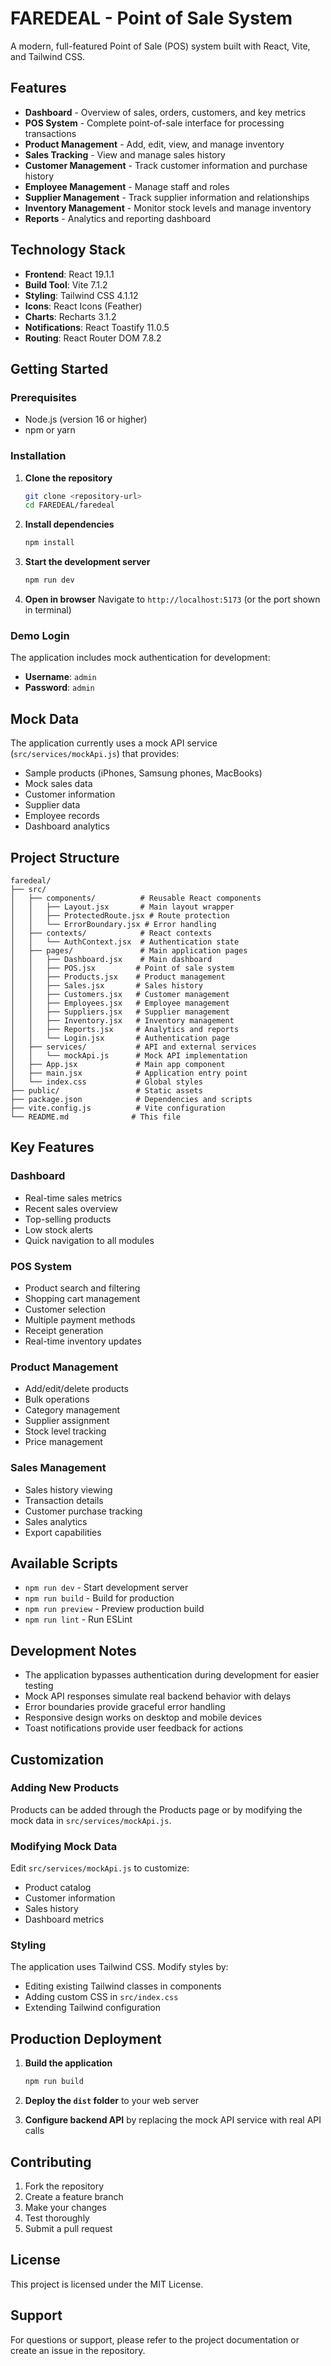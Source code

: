 # FAREDEAL - Point of Sale System

A modern, full-featured Point of Sale (POS) system built with React, Vite, and Tailwind CSS.

## Features

- **Dashboard** - Overview of sales, orders, customers, and key metrics
- **POS System** - Complete point-of-sale interface for processing transactions
- **Product Management** - Add, edit, view, and manage inventory
- **Sales Tracking** - View and manage sales history
- **Customer Management** - Track customer information and purchase history
- **Employee Management** - Manage staff and roles
- **Supplier Management** - Track supplier information and relationships
- **Inventory Management** - Monitor stock levels and manage inventory
- **Reports** - Analytics and reporting dashboard

## Technology Stack

- **Frontend**: React 19.1.1
- **Build Tool**: Vite 7.1.2
- **Styling**: Tailwind CSS 4.1.12
- **Icons**: React Icons (Feather)
- **Charts**: Recharts 3.1.2
- **Notifications**: React Toastify 11.0.5
- **Routing**: React Router DOM 7.8.2

## Getting Started

### Prerequisites

- Node.js (version 16 or higher)
- npm or yarn

### Installation

1. **Clone the repository**
   ```bash
   git clone <repository-url>
   cd FAREDEAL/faredeal
   ```

2. **Install dependencies**
   ```bash
   npm install
   ```

3. **Start the development server**
   ```bash
   npm run dev
   ```

4. **Open in browser**
   Navigate to `http://localhost:5173` (or the port shown in terminal)

### Demo Login

The application includes mock authentication for development:
- **Username**: `admin`
- **Password**: `admin`

## Mock Data

The application currently uses a mock API service (`src/services/mockApi.js`) that provides:

- Sample products (iPhones, Samsung phones, MacBooks)
- Mock sales data
- Customer information
- Supplier data
- Employee records
- Dashboard analytics

## Project Structure

```
faredeal/
├── src/
│   ├── components/          # Reusable React components
│   │   ├── Layout.jsx       # Main layout wrapper
│   │   ├── ProtectedRoute.jsx # Route protection
│   │   └── ErrorBoundary.jsx # Error handling
│   ├── contexts/            # React contexts
│   │   └── AuthContext.jsx  # Authentication state
│   ├── pages/               # Main application pages
│   │   ├── Dashboard.jsx    # Main dashboard
│   │   ├── POS.jsx         # Point of sale system
│   │   ├── Products.jsx    # Product management
│   │   ├── Sales.jsx       # Sales history
│   │   ├── Customers.jsx   # Customer management
│   │   ├── Employees.jsx   # Employee management
│   │   ├── Suppliers.jsx   # Supplier management
│   │   ├── Inventory.jsx   # Inventory management
│   │   ├── Reports.jsx     # Analytics and reports
│   │   └── Login.jsx       # Authentication page
│   ├── services/           # API and external services
│   │   └── mockApi.js      # Mock API implementation
│   ├── App.jsx             # Main app component
│   ├── main.jsx            # Application entry point
│   └── index.css           # Global styles
├── public/                 # Static assets
├── package.json            # Dependencies and scripts
├── vite.config.js          # Vite configuration
└── README.md              # This file
```

## Key Features

### Dashboard
- Real-time sales metrics
- Recent sales overview
- Top-selling products
- Low stock alerts
- Quick navigation to all modules

### POS System
- Product search and filtering
- Shopping cart management
- Customer selection
- Multiple payment methods
- Receipt generation
- Real-time inventory updates

### Product Management
- Add/edit/delete products
- Bulk operations
- Category management
- Supplier assignment
- Stock level tracking
- Price management

### Sales Management
- Sales history viewing
- Transaction details
- Customer purchase tracking
- Sales analytics
- Export capabilities

## Available Scripts

- `npm run dev` - Start development server
- `npm run build` - Build for production
- `npm run preview` - Preview production build
- `npm run lint` - Run ESLint

## Development Notes

- The application bypasses authentication during development for easier testing
- Mock API responses simulate real backend behavior with delays
- Error boundaries provide graceful error handling
- Responsive design works on desktop and mobile devices
- Toast notifications provide user feedback for actions

## Customization

### Adding New Products
Products can be added through the Products page or by modifying the mock data in `src/services/mockApi.js`.

### Modifying Mock Data
Edit `src/services/mockApi.js` to customize:
- Product catalog
- Customer information
- Sales history
- Dashboard metrics

### Styling
The application uses Tailwind CSS. Modify styles by:
- Editing existing Tailwind classes in components
- Adding custom CSS in `src/index.css`
- Extending Tailwind configuration

## Production Deployment

1. **Build the application**
   ```bash
   npm run build
   ```

2. **Deploy the `dist` folder** to your web server

3. **Configure backend API** by replacing the mock API service with real API calls

## Contributing

1. Fork the repository
2. Create a feature branch
3. Make your changes
4. Test thoroughly
5. Submit a pull request

## License

This project is licensed under the MIT License.

## Support

For questions or support, please refer to the project documentation or create an issue in the repository.